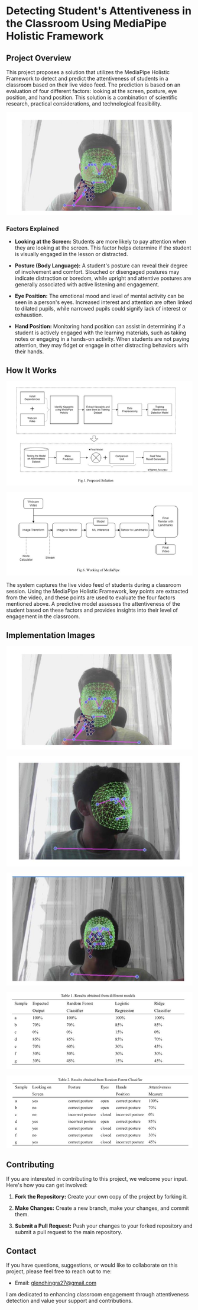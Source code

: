 # Detecting Student's Attentiveness in the Classroom Using MediaPipe Holistic Framework


## Project Overview

This project proposes a solution that utilizes the MediaPipe Holistic Framework to detect and predict the attentiveness of students in a classroom based on their live video feed. The prediction is based on an evaluation of four different factors: looking at the screen, posture, eye position, and hand position. This solution is a combination of scientific research, practical considerations, and technological feasibility.

![Project Image](Images/Image3.jpg)


### Factors Explained

- **Looking at the Screen:** Students are more likely to pay attention when they are looking at the screen. This factor helps determine if the student is visually engaged in the lesson or distracted.

- **Posture (Body Language):** A student's posture can reveal their degree of involvement and comfort. Slouched or disengaged postures may indicate distraction or boredom, while upright and attentive postures are generally associated with active listening and engagement.

- **Eye Position:** The emotional mood and level of mental activity can be seen in a person's eyes. Increased interest and attention are often linked to dilated pupils, while narrowed pupils could signify lack of interest or exhaustion.

- **Hand Position:** Monitoring hand position can assist in determining if a student is actively engaged with the learning materials, such as taking notes or engaging in a hands-on activity. When students are not paying attention, they may fidget or engage in other distracting behaviors with their hands.

## How It Works

![System Flow](Images/Image1.jpg)

![System Flow](Images/Image2.jpg)


The system captures the live video feed of students during a classroom session. Using the MediaPipe Holistic Framework, key points are extracted from the video, and these points are used to evaluate the four factors mentioned above. A predictive model assesses the attentiveness of the student based on these factors and provides insights into their level of engagement in the classroom.

## Implementation Images

![Implementation Image 1](Images/Image3.jpg)

![Implementation Image 2](Images/Image4.jpg)

![Implementation Image 3](Images/Image5.jpg)

![Implementation Image 4](Images/Image6.jpg)

![Implementation Image 5](Images/Image7.jpg)


## Contributing

If you are interested in contributing to this project, we welcome your input. Here's how you can get involved:

1. **Fork the Repository:** Create your own copy of the project by forking it.

2. **Make Changes:** Create a new branch, make your changes, and commit them.

3. **Submit a Pull Request:** Push your changes to your forked repository and submit a pull request to the main repository.

## Contact

If you have questions, suggestions, or would like to collaborate on this project, please feel free to reach out to me:

- Email: glendhingra27@gmail.com

I am dedicated to enhancing classroom engagement through attentiveness detection and value your support and contributions.

